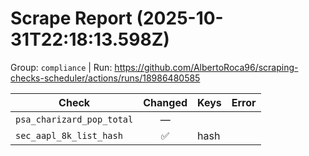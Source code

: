 # Scrape Report (2025-10-31T22:18:13.598Z)

Group: `compliance`  |  Run: https://github.com/AlbertoRoca96/scraping-checks-scheduler/actions/runs/18986480585

| Check | Changed | Keys | Error |
|---|:---:|:--|:--|
| `psa_charizard_pop_total` | — |  |  |
| `sec_aapl_8k_list_hash` | ✅ | hash |  |
